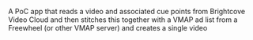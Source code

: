 A PoC app that reads a video and associated cue points from Brightcove Video Cloud and then stitches this together with a VMAP ad list from a Freewheel (or other VMAP server) and creates a single video